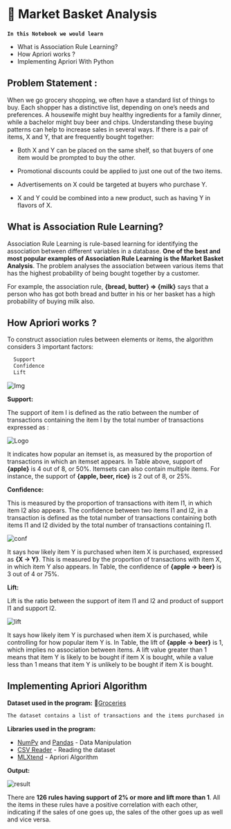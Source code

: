 
# 🚀 Market Basket Analysis

**`In this Notebook we would learn`** 
​
* What is Association Rule Learning? ​
* How Apriori works ?
* Implementing Apriori With Python

## Problem Statement :
When we go grocery shopping, we often have a standard list of things to buy. Each shopper has a distinctive list, depending on one’s needs and preferences. A housewife might buy healthy ingredients for a family dinner, while a bachelor might buy beer and chips. Understanding these buying patterns can help to increase sales in several ways. If there is a pair of items, X and Y, that are frequently bought together:

* Both X and Y can be placed on the same shelf, so that buyers of one item would be prompted to buy the other.

* Promotional discounts could be applied to just one out of the two items.

* Advertisements on X could be targeted at buyers who purchase Y.

* X and Y could be combined into a new product, such as having Y in flavors of X.

## What is Association Rule Learning?

Association Rule Learning is rule-based learning for identifying the association between different variables in a database. **One of the best and most popular examples of Association Rule Learning is the Market Basket Analysis**. The problem analyses the association between various items that has the highest probability of being bought together by a customer.

For example, the association rule, **{bread, butter} => {milk}** says that a person who has got both bread and butter in his or her basket has a high probability of buying milk also.

## How Apriori works ?

To construct association rules between elements or items, the algorithm considers 3 important factors:
```bash
  Support
  Confidence
  Lift
```
![Img](https://annalyzin.files.wordpress.com/2016/04/association-rule-support-table.png?w=503&h=447)

**Support:**

The support of item I is defined as the ratio between the number of transactions containing the item I by the total number of transactions expressed as :

![Logo](https://miro.medium.com/max/403/0*pyOADkeaWyrVP2ft.png)

It indicates how popular an itemset is, as measured by the proportion of transactions in which an itemset appears. In Table above, support of **{apple}** is 4 out of 8, or 50%. Itemsets can also contain multiple items. For instance, the support of **{apple, beer, rice}** is 2 out of 8, or 25%.

**Confidence:**

This is measured by the proportion of transactions with item I1, in which item I2 also appears. The confidence between two items I1 and I2,  in a transaction is defined as the total number of transactions containing both items I1 and I2 divided by the total number of transactions containing I1.

![conf](https://miro.medium.com/max/576/1*50GI4dR58MnhwBP9dw6nFQ.png)

It says how likely item Y is purchased when item X is purchased, expressed as **{X -> Y}**. This is measured by the proportion of transactions with item X, in which item Y also appears. In Table, the confidence of **{apple -> beer}** is 3 out of 4 or 75%.

**Lift:**

Lift is the ratio between the support of item I1 and I2 and product of support I1 and support I2.

![lift](http://www.dataminingapps.com/wp-content/uploads/2017/03/lift.png')

It says how likely item Y is purchased when item X is purchased, while controlling for how popular item Y is. In Table, the lift of **{apple -> beer}** is 1, which implies no association between items. A lift value greater than 1 means that item Y is likely to be bought if item X is bought, while a value less than 1 means that item Y is unlikely to be bought if item X is bought.

## Implementing Apriori Algorithm

**Dataset used in the program:** 🔗[Groceries](https://www.kaggle.com/datasets/shrikantuppin/groceries)

```bash
The dataset contains a list of transactions and the items purchased in each transaction in a Super-Market.
```

**Libraries used in the program:**

* [NumPy](https://numpy.org/doc/stable/) and [Pandas](https://pandas.pydata.org/docs/) - Data Manipulation
* [CSV Reader](https://docs.python.org/3/library/csv.html) - Reading the dataset
* [MLXtend](https://rasbt.github.io/mlxtend/) - Apriori Algorithm

**Output:**

![result](https://github.com/yuvraj-kalsi/Market-Basket-Analysis/assets/84912620/7326c27f-9b8a-4d5f-a004-03c74ee8c228)

There are **126 rules having support of 2% or more and lift more than 1**. All the items in these rules have a positive correlation with each other, indicating if the sales of one goes up, the sales of the other goes up as well and vice versa.
